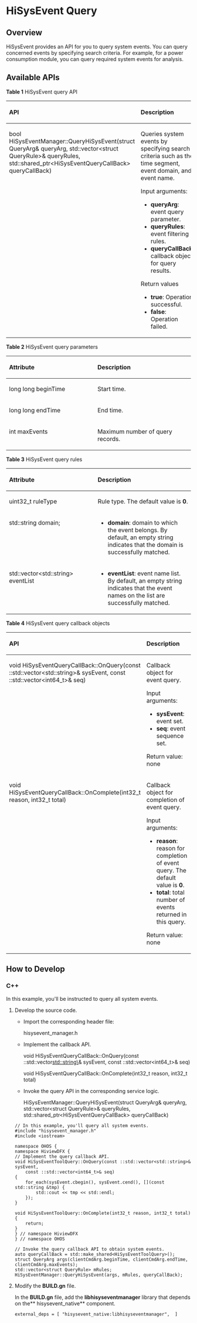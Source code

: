 # HiSysEvent Query<a name="EN-US_TOPIC_0000001231455461"></a>

## Overview<a name="section279684125212"></a>

HiSysEvent provides an API for you to query system events. You can query concerned events by specifying search criteria. For example, for a power consumption module, you can query required system events for analysis.

## Available APIs<a name="section03869128521"></a>

**Table  1**  HiSysEvent query API

<a name="table1844019587496"></a>
<table><thead align="left"><tr id="row1440058184916"><th class="cellrowborder" valign="top" width="48.120000000000005%" id="mcps1.2.3.1.1"><p id="p19441135844915"><a name="p19441135844915"></a><a name="p19441135844915"></a>API</p>
</th>
<th class="cellrowborder" valign="top" width="51.88%" id="mcps1.2.3.1.2"><p id="p13441195815491"><a name="p13441195815491"></a><a name="p13441195815491"></a>Description</p>
</th>
</tr>
</thead>
<tbody><tr id="row16441155818499"><td class="cellrowborder" valign="top" width="48.120000000000005%" headers="mcps1.2.3.1.1 "><p id="p114411558204915"><a name="p114411558204915"></a><a name="p114411558204915"></a>bool HiSysEventManager::QueryHiSysEvent(struct QueryArg&amp; queryArg, std::vector&lt;struct QueryRule&gt;&amp; queryRules, std::shared_ptr&lt;HiSysEventQueryCallBack&gt; queryCallBack)</p>
</td>
<td class="cellrowborder" valign="top" width="51.88%" headers="mcps1.2.3.1.2 "><p id="p14727325133216"><a name="p14727325133216"></a><a name="p14727325133216"></a>Queries system events by specifying search criteria such as the time segment, event domain, and event name.</p>
<p id="p167271525203213"><a name="p167271525203213"></a><a name="p167271525203213"></a>Input arguments:</p>
<a name="ul6717142214919"></a><a name="ul6717142214919"></a><ul id="ul6717142214919"><li><strong id="b13783124325410"><a name="b13783124325410"></a><a name="b13783124325410"></a>queryArg</strong>: event query parameter.</li><li><strong id="b179229305560"><a name="b179229305560"></a><a name="b179229305560"></a>queryRules</strong>: event filtering rules.</li><li><strong id="b1244153910574"><a name="b1244153910574"></a><a name="b1244153910574"></a>queryCallBack</strong>: callback object for query results.</li></ul>
<p id="p83591223153818"><a name="p83591223153818"></a><a name="p83591223153818"></a>Return values</p>
<a name="ul12105842111913"></a><a name="ul12105842111913"></a><ul id="ul12105842111913"><li><strong id="b16711328155919"><a name="b16711328155919"></a><a name="b16711328155919"></a>true</strong>: Operation successful.</li><li><strong id="b1421823714591"><a name="b1421823714591"></a><a name="b1421823714591"></a>false</strong>: Operation failed.</li></ul>
</td>
</tr>
</tbody>
</table>

**Table  2**  HiSysEvent query parameters

<a name="table13783145132014"></a>
<table><thead align="left"><tr id="row11784451112013"><th class="cellrowborder" valign="top" width="47.85%" id="mcps1.2.3.1.1"><p id="p187841351152012"><a name="p187841351152012"></a><a name="p187841351152012"></a>Attribute</p>
</th>
<th class="cellrowborder" valign="top" width="52.15%" id="mcps1.2.3.1.2"><p id="p4784105182019"><a name="p4784105182019"></a><a name="p4784105182019"></a>Description</p>
</th>
</tr>
</thead>
<tbody><tr id="row3784451122012"><td class="cellrowborder" valign="top" width="47.85%" headers="mcps1.2.3.1.1 "><p id="p2078414512209"><a name="p2078414512209"></a><a name="p2078414512209"></a>long long beginTime</p>
</td>
<td class="cellrowborder" valign="top" width="52.15%" headers="mcps1.2.3.1.2 "><p id="p37844517207"><a name="p37844517207"></a><a name="p37844517207"></a>Start time.</p>
</td>
</tr>
<tr id="row1564913158230"><td class="cellrowborder" valign="top" width="47.85%" headers="mcps1.2.3.1.1 "><p id="p11649191511239"><a name="p11649191511239"></a><a name="p11649191511239"></a>long long endTime</p>
</td>
<td class="cellrowborder" valign="top" width="52.15%" headers="mcps1.2.3.1.2 "><p id="p126491715182314"><a name="p126491715182314"></a><a name="p126491715182314"></a>End time.</p>
</td>
</tr>
<tr id="row461821212236"><td class="cellrowborder" valign="top" width="47.85%" headers="mcps1.2.3.1.1 "><p id="p461841262313"><a name="p461841262313"></a><a name="p461841262313"></a>int maxEvents</p>
</td>
<td class="cellrowborder" valign="top" width="52.15%" headers="mcps1.2.3.1.2 "><p id="p1161901214232"><a name="p1161901214232"></a><a name="p1161901214232"></a>Maximum number of query records.</p>
</td>
</tr>
</tbody>
</table>

**Table  3**  HiSysEvent query rules

<a name="table1144011610564"></a>
<table><thead align="left"><tr id="row124411716175611"><th class="cellrowborder" valign="top" width="48.03%" id="mcps1.2.3.1.1"><p id="p19441151675610"><a name="p19441151675610"></a><a name="p19441151675610"></a>Attribute</p>
</th>
<th class="cellrowborder" valign="top" width="51.970000000000006%" id="mcps1.2.3.1.2"><p id="p16441171616563"><a name="p16441171616563"></a><a name="p16441171616563"></a>Description</p>
</th>
</tr>
</thead>
<tbody><tr id="row174411216105615"><td class="cellrowborder" valign="top" width="48.03%" headers="mcps1.2.3.1.1 "><p id="p496413536613"><a name="p496413536613"></a><a name="p496413536613"></a><span>uint32_t</span> ruleType</p>
</td>
<td class="cellrowborder" valign="top" width="51.970000000000006%" headers="mcps1.2.3.1.2 "><p id="p94416160565"><a name="p94416160565"></a><a name="p94416160565"></a>Rule type. The default value is <strong id="b196007205817"><a name="b196007205817"></a><a name="b196007205817"></a>0</strong>.</p>
</td>
</tr>
<tr id="row64411816125614"><td class="cellrowborder" valign="top" width="48.03%" headers="mcps1.2.3.1.1 "><p id="p1258135313712"><a name="p1258135313712"></a><a name="p1258135313712"></a>std::string domain;</p>
</td>
<td class="cellrowborder" valign="top" width="51.970000000000006%" headers="mcps1.2.3.1.2 "><a name="ul14905926102311"></a><a name="ul14905926102311"></a><ul id="ul14905926102311"><li><strong id="b9813231789"><a name="b9813231789"></a><a name="b9813231789"></a>domain</strong>: domain to which the event belongs. By default, an empty string indicates that the domain is successfully matched.</li></ul>
</td>
</tr>
<tr id="row244161615619"><td class="cellrowborder" valign="top" width="48.03%" headers="mcps1.2.3.1.1 "><p id="p227913101887"><a name="p227913101887"></a><a name="p227913101887"></a>std::vector&lt;std::string&gt; eventList</p>
</td>
<td class="cellrowborder" valign="top" width="51.970000000000006%" headers="mcps1.2.3.1.2 "><a name="ul248063132319"></a><a name="ul248063132319"></a><ul id="ul248063132319"><li><strong id="b172129351784"><a name="b172129351784"></a><a name="b172129351784"></a>eventList</strong>: event name list. By default, an empty string indicates that the event names on the list are successfully matched.</li></ul>
</td>
</tr>
</tbody>
</table>

**Table  4**  HiSysEvent query callback objects

<a name="table1451320549112"></a>
<table><thead align="left"><tr id="row951420547116"><th class="cellrowborder" valign="top" width="48.03%" id="mcps1.2.3.1.1"><p id="p15141546117"><a name="p15141546117"></a><a name="p15141546117"></a>API</p>
</th>
<th class="cellrowborder" valign="top" width="51.970000000000006%" id="mcps1.2.3.1.2"><p id="p165141654151113"><a name="p165141654151113"></a><a name="p165141654151113"></a>Description</p>
</th>
</tr>
</thead>
<tbody><tr id="row35141554151115"><td class="cellrowborder" valign="top" width="48.03%" headers="mcps1.2.3.1.1 "><p id="p4714143785410"><a name="p4714143785410"></a><a name="p4714143785410"></a>void HiSysEventQueryCallBack::OnQuery(const ::std::vector&lt;std::string&gt;&amp; sysEvent, const ::std::vector&lt;int64_t&gt;&amp; seq)</p>
</td>
<td class="cellrowborder" valign="top" width="51.970000000000006%" headers="mcps1.2.3.1.2 "><p id="p1772213111011"><a name="p1772213111011"></a><a name="p1772213111011"></a>Callback object for event query.</p>
<p id="p182081719151016"><a name="p182081719151016"></a><a name="p182081719151016"></a>Input arguments:</p>
<a name="ul02091819131015"></a><a name="ul02091819131015"></a><ul id="ul02091819131015"><li><strong id="b132316517135"><a name="b132316517135"></a><a name="b132316517135"></a>sysEvent</strong>: event set.</li><li><strong id="b185101961310"><a name="b185101961310"></a><a name="b185101961310"></a>seq</strong>: event sequence set.</li></ul>
<p id="p18209419201010"><a name="p18209419201010"></a><a name="p18209419201010"></a>Return value: none</p>
</td>
</tr>
<tr id="row15141154161111"><td class="cellrowborder" valign="top" width="48.03%" headers="mcps1.2.3.1.1 "><p id="p561110151119"><a name="p561110151119"></a><a name="p561110151119"></a>void HiSysEventQueryCallBack::OnComplete(int32_t reason, int32_t total)</p>
</td>
<td class="cellrowborder" valign="top" width="51.970000000000006%" headers="mcps1.2.3.1.2 "><p id="p126315352130"><a name="p126315352130"></a><a name="p126315352130"></a>Callback object for completion of event query.</p>
<p id="p6631235191316"><a name="p6631235191316"></a><a name="p6631235191316"></a>Input arguments:</p>
<a name="ul106383518130"></a><a name="ul106383518130"></a><ul id="ul106383518130"><li><strong id="b855743017177"><a name="b855743017177"></a><a name="b855743017177"></a>reason</strong>: reason for completion of event query. The default value is <strong id="b5175337111718"><a name="b5175337111718"></a><a name="b5175337111718"></a>0</strong>.</li><li><strong id="b1196583151911"><a name="b1196583151911"></a><a name="b1196583151911"></a>total</strong>: total number of events returned in this query.</li></ul>
<p id="p176313516133"><a name="p176313516133"></a><a name="p176313516133"></a>Return value: none</p>
</td>
</tr>
</tbody>
</table>

## How to Develop<a name="section14286111855212"></a>

### **C++**<a name="section162045551743"></a>

In this example, you'll be instructed to query all system events.

1.  Develop the source code.

    -   Import the corresponding header file:

        hisysevent\_manager.h

    -   Implement the callback API.

        void HiSysEventQueryCallBack::OnQuery\(const ::std::vector<std::string\>& sysEvent, const ::std::vector<int64\_t\>& seq\)

        void HiSysEventQueryCallBack::OnComplete\(int32\_t reason, int32\_t total\)

    -   Invoke the query API in the corresponding service logic.

        HiSysEventManager::QueryHiSysEvent\(struct QueryArg& queryArg, std::vector<struct QueryRule\>& queryRules, std::shared\_ptr<HiSysEventQueryCallBack\> queryCallBack\)


    ```
    // In this example, you'll query all system events.
    #include "hisysevent_manager.h"
    #include <iostream>
    
    namespace OHOS {
    namespace HiviewDFX {
    // Implement the query callback API.
    void HiSysEventToolQuery::OnQuery(const ::std::vector<std::string>& sysEvent,
        const ::std::vector<int64_t>& seq)
    {
        for_each(sysEvent.cbegin(), sysEvent.cend(), [](const std::string &tmp) {
            std::cout << tmp << std::endl;
        });
    }
    
    void HiSysEventToolQuery::OnComplete(int32_t reason, int32_t total)
    {
        return;
    }
    } // namespace HiviewDFX
    } // namespace OHOS
    
    // Invoke the query callback API to obtain system events.
    auto queryCallBack = std::make_shared<HiSysEventToolQuery>();
    struct QueryArg args(clientCmdArg.beginTime, clientCmdArg.endTime, clientCmdArg.maxEvents);
    std::vector<struct QueryRule> mRules;
    HiSysEventManager::QueryHiSysEvent(args, mRules, queryCallBack);
    ```

2.  Modify the  **BUILD.gn**  file.

    In the  **BUILD.gn**  file, add the  **libhisyseventmanager**  library that depends on the** hisysevent\_native**  component.

    ```
    external_deps = [ "hisysevent_native:libhisyseventmanager",  ]
    ```


